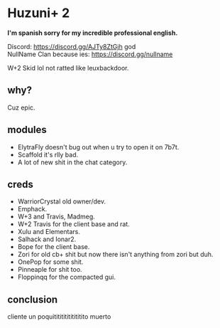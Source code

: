 # Huzuni+ 2
**I'm spanish sorry for my incredible professional english.**<br>

 
Discord: https://discord.gg/AJTy8ZtGjh god<br>
NullName Clan because ies: https://discord.gg/nullname

W+2 Skid lol
not ratted like leuxbackdoor.
## why?
Cuz epic.
## modules
- ElytraFly doesn't bug out when u try to open it on 7b7t.
- Scaffold it's rlly bad.
- A lot of new shit in the chat category.

## creds
- WarriorCrystal old owner/dev.
- Emphack.
- W+3 and Travis, Madmeg.
- W+2 Travis for the client base and rat.
- Xulu and Elementars.
- Salhack and Ionar2.
- Bope for the client base.
- Zori for old cb+ shit but now there isn't anything from zori but duh.
- OnePop for some shit.
- Pinneaple for shit too.
- Floppinqq for the compacted gui.
## conclusion
cliente un poquititititititititito muerto
